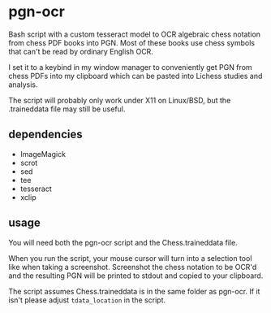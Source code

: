 # pgn-ocr
Bash script with a custom tesseract model to OCR algebraic chess notation from chess PDF books into PGN.
Most of these books use chess symbols that can't be read by ordinary English OCR.

I set it to a keybind in my window manager to conveniently get PGN from chess PDFs into my clipboard which can be pasted into Lichess studies and analysis.

The script will probably only work under X11 on Linux/BSD, but the .traineddata file may still be useful.

## dependencies
* ImageMagick
* scrot
* sed
* tee
* tesseract
* xclip

## usage
You will need both the pgn-ocr script and the Chess.traineddata file.

When you run the script, your mouse cursor will turn into a selection tool like when taking a screenshot.
Screenshot the chess notation to be OCR'd and the resulting PGN will be printed to stdout and copied to your clipboard.

The script assumes Chess.traineddata is in the same folder as pgn-ocr. If it isn't please adjust `tdata_location` in the script.
